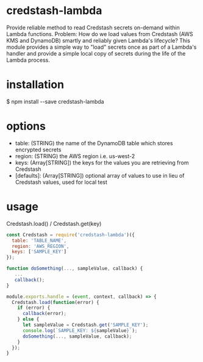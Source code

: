 # credstash-lambda
Provide reliable method to read Credstash secrets on-demand within Lambda functions. Problem: How do we load values from Credstash (AWS KMS and DynamoDB) smartly and reliably given Lambda's lifecycle?  This module provides a simple way to "load" secrets once as part of a Lambda's handler and provide a simple local copy of secrets during the life of the Lambda process.

# installation

 $ npm install --save credstash-lambda

# options

* table: (STRING) the name of the DynamoDB table which stores encrypted secrets
* region: (STRING) the AWS region i.e. us-west-2
* keys: (Array[STRING]) the keys for the values you are retrieving from Credstash
* \[defaults\]: (Array[STRING]) optional array of values to use in lieu of Credstash values, used for local test

# usage

Credstash.load() / Credstash.get(key)

```javascript
const Credstash = require('credstash-lambda')({
  table: 'TABLE_NAME',
  region: 'AWS_REGION',
  keys: ['SAMPLE_KEY']
});

function doSomething(..., sampleValue, callback) {
   ...
   callback();
}

module.exports.handle = (event, context, callback) => {
  Credstash.load(function(error) {
    if (error) {
      callback(error);
    } else {
      let sampleValue = Credstash.get('SAMPLE_KEY');
      console.log(`SAMPLE_KEY: ${sampleValue}`);
      doSomething(..., sampleValue, callback);
    }
  });
}
```
